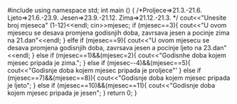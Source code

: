 #include<iostream>
using namespace std;
int main ()
{
/*Proljece=>21.3.-21.6.
Ljeto=>21.6.-23.9.
Jesen=>23.9.-21.12.
Zima=>21.12.-21.3.
*/
cout<<"Unesite broj mjeseca" (1-12)<<endl;
cin>>mjesec;
if (mjesec==3){
cout<<"U ovom mjesecu se desava promjena godisnjih doba, zavrsava jesen a pocinje zima na 21.dan"<<endl;
}
elfe if (mjesec==9){
cout<<"U ovom mjesecu se desava promjena godisnjih doba, zavrsava jesen a pocinje ljeto na 23.dan"<<endl;
}
else if (mjesec==1)&&(mjesec=2){
cout<<"Godisnhe doba kojem mjesec pripada je zima.";
}
else if (mjesec--4)&&(mjesec==5){
cout<<"Godisnje doba kojem mjesec pripada je proljece"'
}
else if (mjesec==7)&&(mjesec==8)){
cout<<"Godisnje doba kojem mjesec pripada je ljeto";
}
else if (mjesec==10)&&(mjesec==11){
cout<<"Godisnje doba kojem mjesec pripada je jesen";
}
return 0;
}

